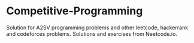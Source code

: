 # Competitive-Programming

Solution for A2SV programming problems and other leetcode, hackerrank and codeforces problems.
Solutions and exercises from Neetcode.io.